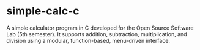 # simple-calc-c
A simple calculator program in C developed for the Open Source Software Lab (5th semester). It supports addition, subtraction, multiplication, and division using a modular, function-based, menu-driven interface.
